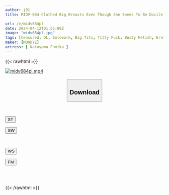```yaml
---
author: j91
title: MIDV-684 Clothed Big Breasts Even Though She Seems To Be Docile, She Seduces Me Without Realizing It By Wearing Tight Clothes That Emphasize Her Breasts.I Couldn't Resist This Super H Cup New Graduate Girl And Ended Up Cumming Inside Her. Fumika Nakayama

url: /v/midv684pl
date: 2024-04-12T01:55:00Z
image: "midv684pl.jpg"
tags: [Censored, OL, Solowork, Big Tits, Titty Fuck, Busty Fetish, Erotic Wear	]
maker: [MOODYZ]
actress: [ Nakayama Fumika ]
---
```



{{< rawhtml >}}

<div class="video" data-videoid="OxwJGbmW6WuZp1x">
    <a href="javascript:;">
        <img src="/v/midv684pl/midv684pl.jpg" width="WIDTH" height="HEIGHT" alt="midv684pl.mp4" loading="lazy">
    </a>
</div>

<script type="text/javascript" src="https://j91.asia/asset/on-demand-st.js"></script>

<br>
  <link rel="stylesheet" href="https://j91.asia/asset/bs5.css">
  
  <center>
  <button class="btn btn-primary" type="button" data-bs-toggle="collapse" data-bs-target=".multi-collapse" aria-expanded="false" aria-controls="multiCollapseExample1 multiCollapseExample2"><h2>Download</h2></button></center>
</p>
<div class="row">
  <div class="col">
    <div class="collapse multi-collapse" id="multiCollapseExample1">
      <div class="card card-body">
	      	      <br>
<div class="buttons">  
<p><a href="https://streamtape.to/v/OxwJGbmW6WuZp1x" target="_blank"><button class="btn-hover color-3"><i class="fa fa-download"></i> ST</button></a></p>
<p><a href="https://asnwish.com/dbukiundsi9l" target="_blank"><button class="btn-hover color-2"><i class="fa fa-download"></i> SW</button></a></p></div>
    </div>
  </div>
</div>
  <div class="col">
    <div class="collapse multi-collapse" id="multiCollapseExample2">
      <div class="card card-body">
	      <br>
<div class="buttons">
<p><a href="https://wolfstream.tv/yts06sn08bt2"><button class="btn-hover color-9"><i class="fa fa-download"></i> WS</button></a></p>
<p><a href="https://filemoon.sx/d/630p5tx4yzsc"><button class="btn-hover color-8"><i class="fa fa-download"></i> FM</button></a></p></div>
<br><br>
      </div>
    </div>
  </div>
</div>

{{< /rawhtml >}}